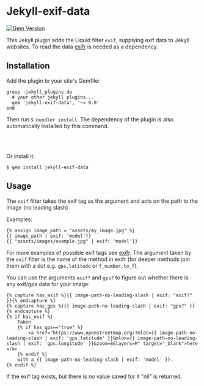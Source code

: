 # Jekyll-exif-data

[![Gem Version](https://badge.fury.io/rb/jekyll-exif-data.svg)](https://badge.fury.io/rb/jekyll-exif-data)

This Jekyll plugin adds the Liquid filter `exif`, supplying exif data to Jekyll websites. To read the data [exifr](https://github.com/remvee/exifr) is needed as a dependency.

## Installation

Add the plugin to your site's Gemfile:
```
group :jekyll_plugins do
  # your other jekyll plugins...
  gem 'jekyll-exif-data', '~> 0.0'
end
```
Then run ```$ bundler install```. The dependency of the plugin is also automatically installed by this command.

<br><br>

Or install it:
```
$ gem install jekyll-exif-data
```

## Usage

The `exif` filter takes the exif tag as the argument and acts on the path to the image (no leading slash).

Examples:
```
{% assign image_path = "assets/my_image.jpg" %}
{{ image_path | exif: 'model'}}
{{ "assets/images/example.jpg" | exif: 'model'}}
```

For more examples of possible exif tags see [exifr](https://github.com/remvee/exifr). The argument taken by the `exif` filter is the name of the method in exifr (for deeper methods join them with a dot e.g. `gps.latitude` or `f_number.to_f`).

You can use the arguments `exif?` and `gps?` to figure out whether there is any exif/gps data for your image:
```
{% capture has_exif %}{{ image-path-no-leading-slash | exif: "exif?" }}{% endcapture %}
{% capture has_gps %}{{ image-path-no-leading-slash | exif: "gps?" }}{% endcapture %}
{% if has_exif %}
    Taken
    {% if has_gps=="true" %}
        <a href="https://www.openstreetmap.org/?mlat={{ image-path-no-leading-slash | exif: 'gps.latitude' }}&mlon={{ image-path-no-leading-slash | exif: 'gps.longitude' }}&zoom=8&layers=M" target="_blank">here </a>
    {% endif %}
    with a {{ image-path-no-leading-slash | exif: 'model' }}.
{% endif %}
```

If the exif tag exists, but there is no value saved for it "nil" is returned.